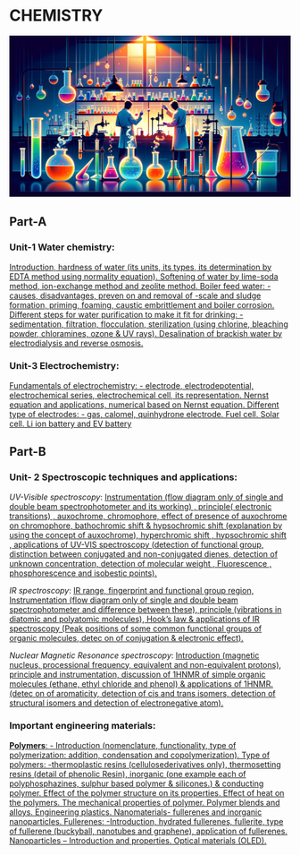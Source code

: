 # CHEMISTRY 

![](chemistry.png)

## Part-A
### Unit-1 Water chemistry: 

[Introduction, hardness of water (its units, its types, its determination by EDTA 
method using normality equation). Softening of water by lime-soda method, 
ion-exchange method and zeolite method. Boiler feed water: - causes, 
disadvantages, preven on and removal of -scale and sludge formation, 
priming, foaming, caustic embrittlement and boiler corrosion. Different steps 
for water purification to make it fit for drinking: - sedimentation, filtration, 
flocculation, sterilization (using chlorine, bleaching powder, chloramines, 
ozone & UV rays). Desalination of brackish water by electrodialysis and reverse 
osmosis.]()

###  Unit-3 Electrochemistry: 

[Fundamentals of electrochemistry: - electrode, electrodepotential, 
electrochemical series, electrochemical cell, its representation. Nernst 
equation and applications, numerical based on Nernst equation. Different type 
of electrodes: - gas, calomel, quinhydrone electrode. Fuel cell. Solar cell. Li ion 
battery and EV battery]()


## Part-B
### Unit- 2 Spectroscopic techniques and applications:  

_UV-Visible spectroscopy_: [Instrumentation (flow diagram only of single and 
double beam spectrophotometer and its working) , principle( electronic 
transitions) , auxochrome, chromophore, effect of presence of auxochrome on 
chromophore, bathochromic shift & hypsochromic shift (explanation by using 
the concept of auxochrome), hyperchromic shift , hypsochromic shift , 
applications of UV-VIS spectroscopy (detection of functional group, distinction 
between conjugated and non-conjugated dienes, detection of unknown 
concentration, detection of molecular weight , Fluorescence , phosphorescence 
and isobestic points).]()  

_IR spectroscopy_: [IR range, fingerprint and functional group region, 
Instrumentation (flow diagram only of single and double beam 
spectrophotometer and difference between these), principle (vibrations in 
diatomic and polyatomic molecules), Hook’s law & applications of IR 
spectroscopy (Peak positions of some common functional groups of organic 
molecules, detec on of conjugation & electronic effect).]() 

_Nuclear Magnetic Resonance spectroscopy_: [Introduction (magnetic nucleus, 
processional frequency, equivalent and non-equivalent protons), principle and 
instrumentation, discussion of 1HNMR of simple organic molecules (ethane, 
ethyl chloride and phenol) & applications of 1HNMR. (detec on of aromaticity, 
detection of cis and trans isomers, detection of structural isomers and 
detection of electronegative atom). ]()

### Important engineering materials: 

[__Polymers__: - Introduction (nomenclature, functionality, type of 
polymerization: addition, condensation and copolymerization). Type of 
polymers: -thermoplastic resins (cellulosederivatives only), thermosetting 
resins (detail of phenolic Resin), inorganic (one example each of 
polyphosphazines, sulphur based polymer & silicones.) & conducting 
polymer. Effect of the polymer structure on its properties. Effect of heat on 
the polymers. The mechanical properties of polymer. Polymer blends and 
alloys. Engineering plastics. Nanomaterials- fullerenes and inorganic 
nanoparticles. Fullerenes: -Introduction, hydrated fullerenes, fullerite, type of 
fullerene (buckyball, nanotubes and graphene), application of fullerenes.
Nanoparticles – Introduction and properties. Optical materials (OLED).]()
